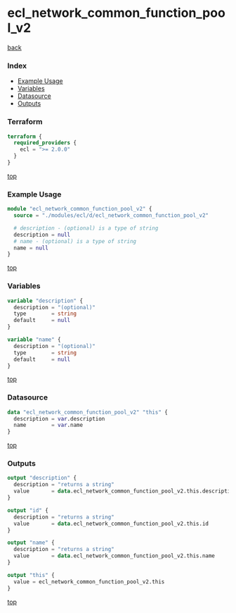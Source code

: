 # ecl_network_common_function_pool_v2

[back](../ecl.md)

### Index

- [Example Usage](#example-usage)
- [Variables](#variables)
- [Datasource](#datasource)
- [Outputs](#outputs)

### Terraform

```terraform
terraform {
  required_providers {
    ecl = ">= 2.0.0"
  }
}
```

[top](#index)

### Example Usage

```terraform
module "ecl_network_common_function_pool_v2" {
  source = "./modules/ecl/d/ecl_network_common_function_pool_v2"

  # description - (optional) is a type of string
  description = null
  # name - (optional) is a type of string
  name = null
}
```

[top](#index)

### Variables

```terraform
variable "description" {
  description = "(optional)"
  type        = string
  default     = null
}

variable "name" {
  description = "(optional)"
  type        = string
  default     = null
}
```

[top](#index)

### Datasource

```terraform
data "ecl_network_common_function_pool_v2" "this" {
  description = var.description
  name        = var.name
}
```

[top](#index)

### Outputs

```terraform
output "description" {
  description = "returns a string"
  value       = data.ecl_network_common_function_pool_v2.this.description
}

output "id" {
  description = "returns a string"
  value       = data.ecl_network_common_function_pool_v2.this.id
}

output "name" {
  description = "returns a string"
  value       = data.ecl_network_common_function_pool_v2.this.name
}

output "this" {
  value = ecl_network_common_function_pool_v2.this
}
```

[top](#index)